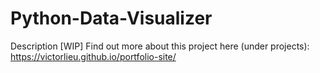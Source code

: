 # Python-Data-Visualizer
Description [WIP]
Find out more about this project here (under projects): https://victorlieu.github.io/portfolio-site/
